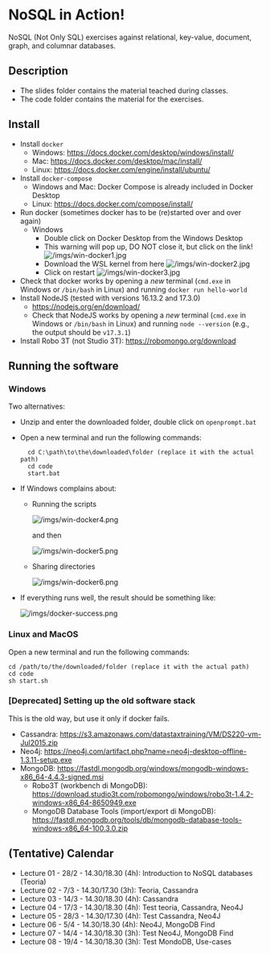 # NoSQL in Action!

NoSQL (Not Only SQL) exercises against relational, key-value, document, graph, and columnar databases.

## Description

- The slides folder contains the material teached during classes.
- The code folder contains the material for the exercises.

## Install

- Install `docker`
    - Windows: https://docs.docker.com/desktop/windows/install/
    - Mac: https://docs.docker.com/desktop/mac/install/
    - Linux: https://docs.docker.com/engine/install/ubuntu/
- Install `docker-compose`
    - Windows and Mac: Docker Compose is already included in Docker Desktop
    - Linux: https://docs.docker.com/compose/install/
- Run docker (sometimes docker has to be (re)started over and over again)
    - Windows
        - Double click on Docker Desktop from the Windows Desktop
        - This warning will pop up, DO NOT close it, but click on the link!
        ![/imgs/win-docker1.jpg](imgs/win-docker1.jpg)
        - Download the WSL kernel from here
        ![/imgs/win-docker2.jpg](imgs/win-docker2.jpg)
        - Click on restart
        ![/imgs/win-docker3.jpg](imgs/win-docker3.jpg)
- Check that docker works by opening a *new* terminal (`cmd.exe` in Windows or `/bin/bash` in Linux) and running `docker run hello-world`
- Install NodeJS (tested with versions 16.13.2 and 17.3.0)
    - https://nodejs.org/en/download/
    - Check that NodeJS works by opening a *new* terminal (`cmd.exe` in Windows or `/bin/bash` in Linux) and running `node --version` (e.g., the output should be `v17.3.1`)
- Install Robo 3T (not Studio 3T): https://robomongo.org/download

## Running the software

### Windows

Two alternatives:
- Unzip and enter the downloaded folder, double click on `openprompt.bat`
- Open a new terminal and run the following commands:

        cd C:\path\to\the\downloaded\folder (replace it with the actual path)
        cd code
        start.bat

- If Windows complains about:
  - Running the scripts

    ![/imgs/win-docker4.png](imgs/win-docker4.png)
    
    and then

    ![/imgs/win-docker5.png](imgs/win-docker5.png)

  - Sharing directories

    ![/imgs/win-docker6.png](imgs/win-docker6.png)

- If everything runs well, the result should be something like:

    ![/imgs/docker-success.png](imgs/docker-success.png)

### Linux and MacOS

Open a new terminal and run the following commands:

    cd /path/to/the/downloaded/folder (replace it with the actual path)
    cd code
    sh start.sh

### [Deprecated] Setting up the old software stack

This is the old way, but use it only if docker fails.

- Cassandra: https://s3.amazonaws.com/datastaxtraining/VM/DS220-vm-Jul2015.zip
- Neo4j: https://neo4j.com/artifact.php?name=neo4j-desktop-offline-1.3.11-setup.exe
- MongoDB: https://fastdl.mongodb.org/windows/mongodb-windows-x86_64-4.4.3-signed.msi
    - Robo3T (workbench di MongoDB): https://download.studio3t.com/robomongo/windows/robo3t-1.4.2-windows-x86_64-8650949.exe
    - MongoDB Database Tools (import/export di MongoDB): https://fastdl.mongodb.org/tools/db/mongodb-database-tools-windows-x86_64-100.3.0.zip

## (Tentative) Calendar

<!---
- Lecture 01 (3h): Introduction to NoSQL databases
- Lecture 02 (3h): Cassandra
- Lecture 03 (3h): Test + Cassandra
- Lecture 04 (3h): Cassandra + Neo4J
- Lecture 05 (3h): Neo4J
- Lecture 06 (3h): Neo4J + MongoDB Find
- Lecture 07 (3h): Test Cassandra + MongoDB Find
- Lecture 08 (3h): Test Neo4J + MongoDB Find
- Lecture 09 (3h): MongoDB Find / Aggregate
- Lecture 10 (3h): Test MongoDB + Redis + Real datasets

-->


- Lecture 01 - 28/2 - 14.30/18.30 (4h): Introduction to NoSQL databases (Teoria)
- Lecture 02 - 7/3 - 14.30/17.30  (3h): Teoria, Cassandra
- Lecture 03 - 14/3 - 14.30/18.30 (4h): Cassandra
- Lecture 04 - 17/3 - 14.30/18.30 (4h): Test teoria, Cassandra, Neo4J
- Lecture 05 - 28/3 - 14.30/17.30 (4h): Test Cassandra, Neo4J
- Lecture 06 - 5/4  - 14.30/18.30 (4h): Neo4J, MongoDB Find
- Lecture 07 - 14/4 - 14.30/18.30 (3h): Test Neo4J, MongoDB Find
- Lecture 08 - 19/4 - 14.30/18.30 (3h): Test MondoDB, Use-cases
